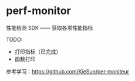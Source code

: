 # perf-monitor

性能检测 SDK —— 获取各项性能指标

TODO:

- 打印指标（已完成）
- 函数打印

参考学习：https://github.com/KieSun/per-moniteur
